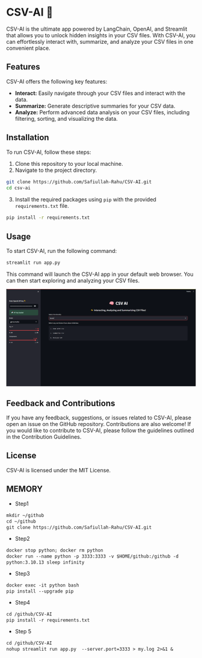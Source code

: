 # CSV-AI 🧠

CSV-AI is the ultimate app powered by LangChain, OpenAI, and Streamlit that allows you to unlock hidden insights in your CSV files. With CSV-AI, you can effortlessly interact with, summarize, and analyze your CSV files in one convenient place. 

## Features

CSV-AI offers the following key features:

- **Interact:** Easily navigate through your CSV files and interact with the data.
- **Summarize:** Generate descriptive summaries for your CSV data.
- **Analyze:** Perform advanced data analysis on your CSV files, including filtering, sorting, and visualizing the data.

## Installation

To run CSV-AI, follow these steps:

1. Clone this repository to your local machine.
2. Navigate to the project directory.

```bash
git clone https://github.com/Safiullah-Rahu/CSV-AI.git
cd csv-ai
```
3. Install the required packages using `pip` with the provided `requirements.txt` file.
```bash 
pip install -r requirements.txt
```
## Usage

To start CSV-AI, run the following command:
```bash 
streamlit run app.py
```
This command will launch the CSV-AI app in your default web browser. You can then start exploring and analyzing your CSV files.

<img src="CSV.png" alt="CSV-AI App Homepage">

## Feedback and Contributions
If you have any feedback, suggestions, or issues related to CSV-AI, please open an issue on the GitHub repository. Contributions are also welcome! If you would like to contribute to CSV-AI, please follow the guidelines outlined in the Contribution Guidelines.

## License
CSV-AI is licensed under the MIT License.


## MEMORY

- Step1
```
mkdir ~/github
cd ~/github 
git clone https://github.com/Safiullah-Rahu/CSV-AI.git
```
- Step2
```
docker stop python; docker rm python
docker run --name python -p 3333:3333 -v $HOME/github:/github -d python:3.10.13 sleep infinity
```
- Step3
```
docker exec -it python bash
pip install --upgrade pip
```
- Step4
```
cd /github/CSV-AI
pip install -r requirements.txt
```
- Step 5
```
cd /github/CSV-AI
nohup streamlit run app.py  --server.port=3333 > my.log 2>&1 &
```

